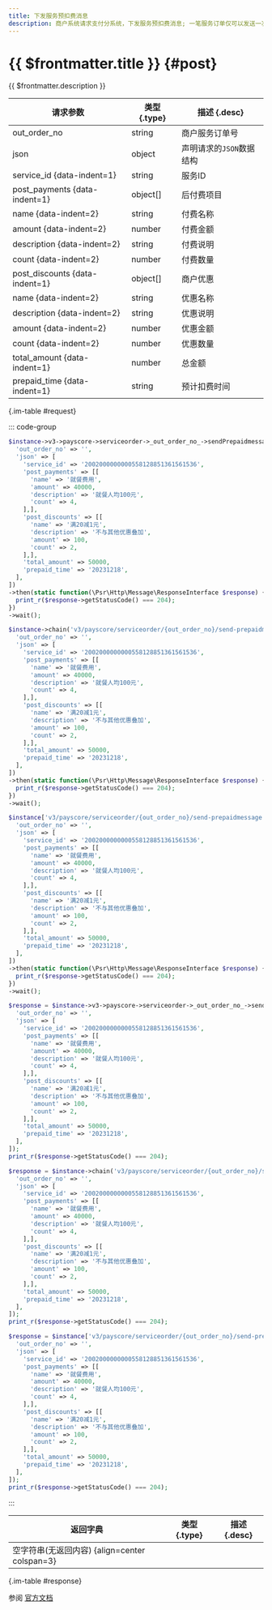 ```yaml
---
title: 下发服务预扣费消息
description: 商户系统请求支付分系统，下发服务预扣费消息; 一笔服务订单仅可以发送一次下发服务预扣费消息
---
```


# {{ $frontmatter.title }} {#post}

{{ $frontmatter.description }}

| 请求参数 | 类型 {.type} | 描述 {.desc}
| --- | --- | ---
| out_order_no | string | 商户服务订单号
| json | object | 声明请求的`JSON`数据结构
| service_id {data-indent=1} | string | 服务ID
| post_payments {data-indent=1} | object[] | 后付费项目
| name {data-indent=2} | string | 付费名称
| amount {data-indent=2} | number | 付费金额
| description {data-indent=2} | string | 付费说明
| count {data-indent=2} | number | 付费数量
| post_discounts {data-indent=1} | object[] | 商户优惠
| name {data-indent=2} | string | 优惠名称
| description {data-indent=2} | string | 优惠说明
| amount {data-indent=2} | number | 优惠金额
| count {data-indent=2} | number | 优惠数量
| total_amount {data-indent=1} | number | 总金额
| prepaid_time {data-indent=1} | string | 预计扣费时间

{.im-table #request}

::: code-group

```php [异步纯链式]
$instance->v3->payscore->serviceorder->_out_order_no_->sendPrepaidmessage->postAsync([
  'out_order_no' => '',
  'json' => [
    'service_id' => '2002000000000558128851361561536',
    'post_payments' => [[
      'name' => '就餐费用',
      'amount' => 40000,
      'description' => '就餐人均100元',
      'count' => 4,
    ],],
    'post_discounts' => [[
      'name' => '满20减1元',
      'description' => '不与其他优惠叠加',
      'amount' => 100,
      'count' => 2,
    ],],
    'total_amount' => 50000,
    'prepaid_time' => '20231218',
  ],
])
->then(static function(\Psr\Http\Message\ResponseInterface $response) {
  print_r($response->getStatusCode() === 204);
})
->wait();
```

```php [异步声明式]
$instance->chain('v3/payscore/serviceorder/{out_order_no}/send-prepaidmessage')->postAsync([
  'out_order_no' => '',
  'json' => [
    'service_id' => '2002000000000558128851361561536',
    'post_payments' => [[
      'name' => '就餐费用',
      'amount' => 40000,
      'description' => '就餐人均100元',
      'count' => 4,
    ],],
    'post_discounts' => [[
      'name' => '满20减1元',
      'description' => '不与其他优惠叠加',
      'amount' => 100,
      'count' => 2,
    ],],
    'total_amount' => 50000,
    'prepaid_time' => '20231218',
  ],
])
->then(static function(\Psr\Http\Message\ResponseInterface $response) {
  print_r($response->getStatusCode() === 204);
})
->wait();
```

```php [异步属性式]
$instance['v3/payscore/serviceorder/{out_order_no}/send-prepaidmessage']->postAsync([
  'out_order_no' => '',
  'json' => [
    'service_id' => '2002000000000558128851361561536',
    'post_payments' => [[
      'name' => '就餐费用',
      'amount' => 40000,
      'description' => '就餐人均100元',
      'count' => 4,
    ],],
    'post_discounts' => [[
      'name' => '满20减1元',
      'description' => '不与其他优惠叠加',
      'amount' => 100,
      'count' => 2,
    ],],
    'total_amount' => 50000,
    'prepaid_time' => '20231218',
  ],
])
->then(static function(\Psr\Http\Message\ResponseInterface $response) {
  print_r($response->getStatusCode() === 204);
})
->wait();
```

```php [同步纯链式]
$response = $instance->v3->payscore->serviceorder->_out_order_no_->sendPrepaidmessage->post([
  'out_order_no' => '',
  'json' => [
    'service_id' => '2002000000000558128851361561536',
    'post_payments' => [[
      'name' => '就餐费用',
      'amount' => 40000,
      'description' => '就餐人均100元',
      'count' => 4,
    ],],
    'post_discounts' => [[
      'name' => '满20减1元',
      'description' => '不与其他优惠叠加',
      'amount' => 100,
      'count' => 2,
    ],],
    'total_amount' => 50000,
    'prepaid_time' => '20231218',
  ],
]);
print_r($response->getStatusCode() === 204);
```

```php [同步声明式]
$response = $instance->chain('v3/payscore/serviceorder/{out_order_no}/send-prepaidmessage')->post([
  'out_order_no' => '',
  'json' => [
    'service_id' => '2002000000000558128851361561536',
    'post_payments' => [[
      'name' => '就餐费用',
      'amount' => 40000,
      'description' => '就餐人均100元',
      'count' => 4,
    ],],
    'post_discounts' => [[
      'name' => '满20减1元',
      'description' => '不与其他优惠叠加',
      'amount' => 100,
      'count' => 2,
    ],],
    'total_amount' => 50000,
    'prepaid_time' => '20231218',
  ],
]);
print_r($response->getStatusCode() === 204);
```

```php [同步属性式]
$response = $instance['v3/payscore/serviceorder/{out_order_no}/send-prepaidmessage']->post([
  'out_order_no' => '',
  'json' => [
    'service_id' => '2002000000000558128851361561536',
    'post_payments' => [[
      'name' => '就餐费用',
      'amount' => 40000,
      'description' => '就餐人均100元',
      'count' => 4,
    ],],
    'post_discounts' => [[
      'name' => '满20减1元',
      'description' => '不与其他优惠叠加',
      'amount' => 100,
      'count' => 2,
    ],],
    'total_amount' => 50000,
    'prepaid_time' => '20231218',
  ],
]);
print_r($response->getStatusCode() === 204);
```

:::

| 返回字典 | 类型 {.type} | 描述 {.desc}
| --- | --- | ---
| 空字符串(无返回内容) {align=center colspan=3}

{.im-table #response}

参阅 [官方文档](https://pay.weixin.qq.com/docs/merchant/apis/weixin-pay-score/service-order/send-order-prepaid-message.html)

